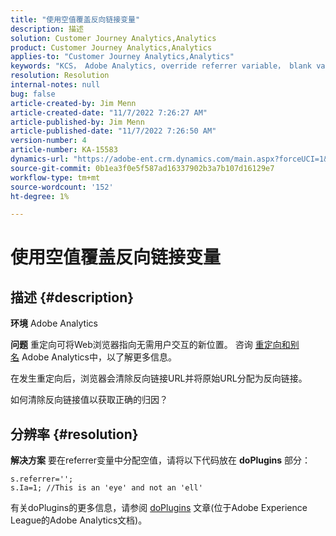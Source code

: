 ```yaml
---
title: "使用空值覆盖反向链接变量"
description: 描述
solution: Customer Journey Analytics,Analytics
product: Customer Journey Analytics,Analytics
applies-to: "Customer Journey Analytics,Analytics"
keywords: "KCS， Adobe Analytics, override referrer variable， blank value"
resolution: Resolution
internal-notes: null
bug: false
article-created-by: Jim Menn
article-created-date: "11/7/2022 7:26:27 AM"
article-published-by: Jim Menn
article-published-date: "11/7/2022 7:26:50 AM"
version-number: 4
article-number: KA-15583
dynamics-url: "https://adobe-ent.crm.dynamics.com/main.aspx?forceUCI=1&pagetype=entityrecord&etn=knowledgearticle&id=8db8177d-6d5e-ed11-9561-6045bd0065f9"
source-git-commit: 0b1ea3f0e5f587ad16337902b3a7b107d16129e7
workflow-type: tm+mt
source-wordcount: '152'
ht-degree: 1%

---
```


# 使用空值覆盖反向链接变量

## 描述 {#description}


<b>环境</b>
Adobe Analytics

<b>问题</b>
重定向可将Web浏览器指向无需用户交互的新位置。 咨询 [重定向和别名](https://docs.adobe.com/content/help/en/analytics/technotes/redirects.html) Adobe Analytics中，以了解更多信息。

在发生重定向后，浏览器会清除反向链接URL并将原始URL分配为反向链接。

如何清除反向链接值以获取正确的归因？


## 分辨率 {#resolution}


<b>解决方案</b>
要在referrer变量中分配空值，请将以下代码放在 <b>doPlugins</b> 部分：


```
s.referrer='';
s.Ia=1; //This is an 'eye' and not an 'ell'
```


有关doPlugins的更多信息，请参阅 [doPlugins](https://docs.adobe.com/content/help/en/analytics/implementation/vars/functions/doplugins.html "单击以关注链接：https://docs.adobe.com/content/help/en/analytics/implementation/vars/functions/doplugins.html") 文章(位于Adobe Experience League的Adobe Analytics文档)。


